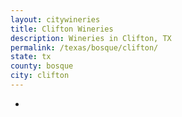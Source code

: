 ```yaml
---
layout: citywineries
title: Clifton Wineries
description: Wineries in Clifton, TX
permalink: /texas/bosque/clifton/
state: tx
county: bosque
city: clifton
---
```

-
